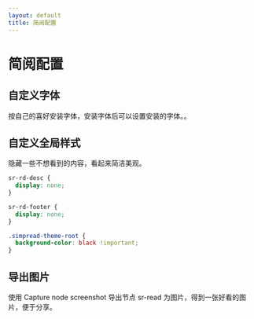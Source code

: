 ```yaml
---
layout: default
title: 简阅配置
---
```


# 简阅配置

## 自定义字体
按自己的喜好安装字体，安装字体后可以设置安装的字体。。

## 自定义全局样式

隐藏一些不想看到的内容，看起来简洁美观。

```css
sr-rd-desc {
  display: none;
}

sr-rd-footer {
  display: none;
}

.simpread-theme-root {
  background-color: black !important;
}
```

## 导出图片

使用 Capture node screenshot 导出节点 sr-read 为图片，得到一张好看的图片，便于分享。
